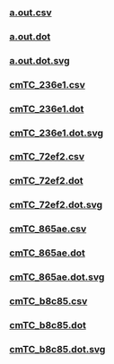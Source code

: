 ### [a.out.csv](a.out.csv)
### [a.out.dot](a.out.dot)
### [a.out.dot.svg](a.out.dot.svg)
### [cmTC_236e1.csv](cmTC_236e1.csv)
### [cmTC_236e1.dot](cmTC_236e1.dot)
### [cmTC_236e1.dot.svg](cmTC_236e1.dot.svg)
### [cmTC_72ef2.csv](cmTC_72ef2.csv)
### [cmTC_72ef2.dot](cmTC_72ef2.dot)
### [cmTC_72ef2.dot.svg](cmTC_72ef2.dot.svg)
### [cmTC_865ae.csv](cmTC_865ae.csv)
### [cmTC_865ae.dot](cmTC_865ae.dot)
### [cmTC_865ae.dot.svg](cmTC_865ae.dot.svg)
### [cmTC_b8c85.csv](cmTC_b8c85.csv)
### [cmTC_b8c85.dot](cmTC_b8c85.dot)
### [cmTC_b8c85.dot.svg](cmTC_b8c85.dot.svg)
